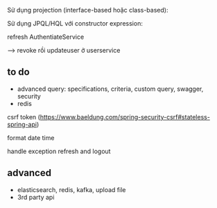 Sử dụng projection (interface-based hoặc class-based):

Sử dụng JPQL/HQL với constructor expression:

refresh AuthentiateService

--> revoke rồi updateuser ở userservice

## to do

- advanced query: specifications, criteria, custom query, swagger, security
- redis

csrf token (https://www.baeldung.com/spring-security-csrf#stateless-spring-api)

format date time

handle exception refresh and logout

## advanced

- elasticsearch, redis, kafka, upload file
- 3rd party api
